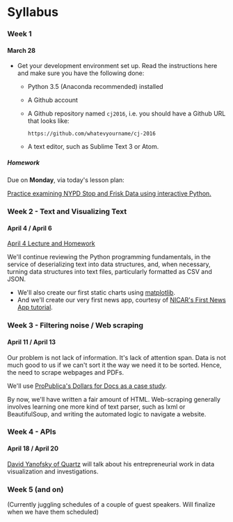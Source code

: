 



# Syllabus

### Week 1 

#### March 28 

- Get your development environment set up. Read the instructions here and make sure you have the following done:
  + Python 3.5 (Anaconda recommended) installed
  + A Github account
  + A Github repository named `cj2016`, i.e. you should have a Github URL that looks like:
   
        https://github.com/whatevyourname/cj-2016


  + A text editor, such as Sublime Text 3 or Atom.


##### Homework

Due on __Monday__, via today's lesson plan: 

[Practice examining NYPD Stop and Frisk Data using interactive Python.](/lessons/static/where-is-nypd-stop-and-frisks)



### Week 2 - Text and Visualizing Text

#### April 4 / April 6

[April 4 Lecture and Homework](/lessons/lectures/2016-04-04--spreadsheets-and-documents)


We'll continue reviewing the Python programming fundamentals, in the service of deserializing text into data structures, and, when necessary, turning data structures into text files, particularly formatted as CSV and JSON.

- We'll also create our first static charts using [matplotlib](http://www.labri.fr/perso/nrougier/teaching/matplotlib/matplotlib.html).
- And we'll create our very first news app, courtesy of [NICAR's First News App tutorial](http://first-news-app.readthedocs.org/en/latest/). 


### Week 3 - Filtering noise / Web scraping

#### April 11 / April 13

Our problem is not lack of information. It's lack of attention span. Data is not much good to us if we can't sort it the way we need it to be sorted. Hence, the need to scrape webpages and PDFs.

We'll use <a href="https://projects.propublica.org/docdollars/">ProPublica's Dollars for Docs as a case study</a>.

By now, we'll have written a fair amount of HTML. Web-scraping generally involves learning one more kind of text parser, such as lxml or BeautifulSoup, and writing the automated logic to navigate a website.



### Week 4 - APIs

#### April 18 / April 20

[David Yanofsky of Quartz](http://qz.com/author/davidyanofskyquartz/) will talk about his entrepreneurial work in data visualization and investigations.


### Week 5 (and on)

(Currently juggling schedules of a couple of guest speakers. Will finalize when we have them scheduled)



<!-- ### Week 5 

#### April 25 / April 27


### Week 6 

#### May 2 / May 4


### Week 7 

#### May 9 / May 11


### Week 8 

#### May 16 / May 18


### Week 9 

#### May 23 / May 25


### Week 10 

#### May 30 / June 1
 -->
